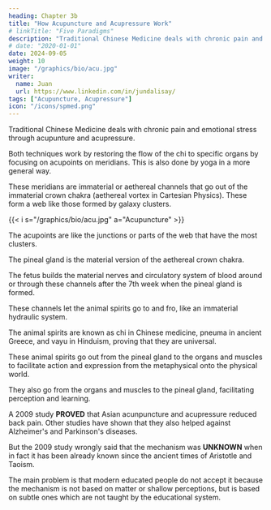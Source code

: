 ```yaml
---
heading: Chapter 3b
title: "How Acupuncture and Acupressure Work"
# linkTitle: "Five Paradigms"
description: "Traditional Chinese Medicine deals with chronic pain and emotional stress through acupunture and acupressure"
# date: "2020-01-01"
date: 2024-09-05
weight: 10
image: "/graphics/bio/acu.jpg"
writer:
  name: Juan
  url: https://www.linkedin.com/in/jundalisay/
tags: ["Acupuncture, Acupressure"]
icon: "/icons/spmed.png"
---
```



Traditional Chinese Medicine deals with chronic pain and emotional stress through acupunture and acupressure. 

Both techniques work by restoring the flow of the chi to specific organs by focusing on acupoints on meridians. This is also done by yoga in a more general way. 

These meridians are immaterial or aethereal channels that go out of the immaterial crown chakra (aethereal vortex in Cartesian Physics). These form a web like those formed by galaxy clusters. 

{{< i s="/graphics/bio/acu.jpg" a="Acupuncture" >}}

The acupoints are like the junctions or parts of the web that have the most clusters. 

The pineal gland is the material version of the aethereal crown chakra.

The fetus builds the material nerves and circulatory system of blood around or through these channels after the 7th week when the pineal gland is formed.

These channels let the animal spirits go to and fro, like an immaterial hydraulic system.

The animal spirits are known as chi in Chinese medicine, pneuma in ancient Greece, and vayu in Hinduism, proving that they are universal.

These animal spirits go out from the pineal gland to the organs and muscles to facilitate action and expression from the metaphysical onto the physical world. 

They also go from the organs and muscles to the pineal gland, facilitating perception and learning.

A 2009 study **PROVED** that Asian acunpuncture and acupressure reduced back pain. Other studies have shown that they also helped against Alzheimer's and Parkinson's diseases. 

But the 2009 study wrongly said that the mechanism was **UNKNOWN** when in fact it has been already known since the ancient times of Aristotle and Taoism. 

The main problem is that modern educated people do not accept it because the mechanism is not based on matter or shallow perceptions, but is based on subtle ones which are not taught by the educational system.


<!-- The acupoints are like clusters 

These are the locations in the body where the animal spirits can 

Descartes explains the mechanism in 2 Books: Treatise on Man and Passions. 

Acupunture uses needile s works by balancing the chi

Shallow perceptions. 

SUbtle perceptions pneumatists  

Erasistratus, Descartes, and the Chinese Taoists agree on 

The Indian yogis on the other hand did not seem to focus on needles, but on acupressure as yoga poses that press on chakras which are the largest meridian points 

chi/vayu/pneuma always carries prana just as electromagnetism always needs space. If there is no space, then light cannot show itself. prana cannot show itself without chi. 


It is wrong to say that acupunture and acupressure work on the nerves directly. Instead, they work on the channels. 

The right to self-repair should be allowed bowth for electronic gadgest and the human body. THis woudl extend the life of both things. 

By re self-frepair by as well as homeopathy and yoga, the Western medical industry actually prevents holistic health.  -->